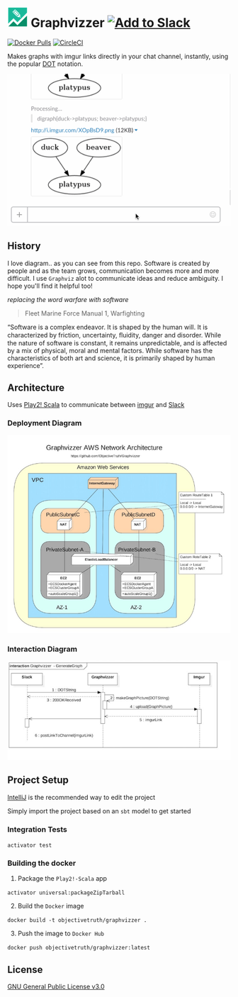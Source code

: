# ![graphvizzer_logo](readme_resources/graphvizzer_logo.png "logo") Graphvizzer <a href="https://slack.com/oauth/authorize?scope=commands&client_id=29667068068.63519026177"><img alt="Add to Slack" height="40" width="139" src="https://platform.slack-edge.com/img/add_to_slack.png" srcset="https://platform.slack-edge.com/img/add_to_slack.png 1x, https://platform.slack-edge.com/img/add_to_slack@2x.png 2x" /></a>

[![Docker Pulls](https://img.shields.io/docker/pulls/objectivetruth/graphvizzer.svg)](https://hub.docker.com/r/objectivetruth/graphvizzer/) [![CircleCI](https://img.shields.io/circleci/project/ObjectiveTruth/Graphvizzer.svg)](https://circleci.com/gh/ObjectiveTruth/Graphvizzer/tree/master)

Makes graphs with imgur links directly in your chat channel, instantly, using the popular [DOT](http://www.graphviz.org/content/dot-language) notation. 

![Example Usage](readme_resources/graphviz_demo.gif "Example Usage")

## History

I love diagram.. as you can see from this repo. Software is created by people and as the team grows, communication becomes more and more difficult. I use `Graphviz` alot to communicate ideas and reduce ambiguity. I hope you'll find it helpful too!

*replacing the word warfare with software*

>Fleet Marine Force Manual 1, Warfighting 
>
“Software is a complex endeavor. It is shaped by
the human will. It is characterized by friction,
uncertainty, ﬂuidity, danger and disorder. While the
nature of software is constant, it remains
unpredictable, and is affected by a mix of physical,
moral and mental factors. While software has the
characteristics of both art and science, it is
primarily shaped by human experience”.

## Architecture

Uses [Play2! Scala](https://www.playframework.com/) to communicate between [imgur](http://imgur.com/) and [Slack](https://slack.com/)

### Deployment Diagram

![Deployment Diagram](readme_resources/DeploymentDiagram.jpeg "Deployment Diagram")

### Interaction Diagram

![Interaction Diagram](readme_resources/InteractionDiagram.jpeg "Interaction Diagram")

## Project Setup

[IntelliJ](https://www.jetbrains.com/idea/) is the recommended way to edit the project

Simply import the project based on an `sbt` model to get started

### Integration Tests

`activator test`

### Building the docker

1. Package the `Play2!-Scala` app

  `activator universal:packageZipTarball`

2. Build the `Docker` image

  `docker build -t objectivetruth/graphvizzer .`
  
3. Push the image to `Docker Hub`

  `docker push objectivetruth/graphvizzer:latest`

## License

[GNU General Public License v3.0](http://choosealicense.com/licenses/gpl-3.0/#)


